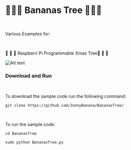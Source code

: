 # :banana::banana::banana: Bananas Tree :banana::banana::banana:

</BR>

Various Examples for:

</BR>

 :christmas_tree: :christmas_tree: :christmas_tree: Raspberri Pi Programmable Xmas Tree:christmas_tree: :christmas_tree: :christmas_tree: 
 
 
 ![Alt text](https://raw.githubusercontent.com/JonnyBanana/BananasTree/master/img/TreePinout.jpg)
 
 

 <h3>Download and Run</h3>

</BR>

To download the sample code run the following command:


`git clone https://github.com/JonnyBanana/BananasTree/`

</BR>

To run the sample code:


`cd BananasTree`



`sudo python BananasTree.py`


</BR>


